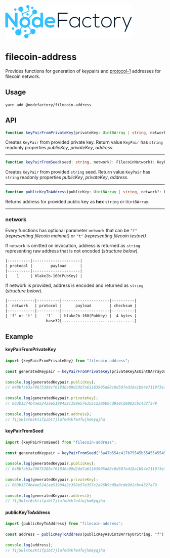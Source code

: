 ![NodeFactory](banner.png)

# filecoin-address

Provides functions for generation of keypairs and [protocol-1](https://filecoin-project.github.io/specs/#protocol-1-libsecpk1-elliptic-curve-public-keys) addresses for filecoin network.

## Usage

`yarn add @nodefactory/filecoin-address`

## API

```typescript
function keyPairFromPrivateKey(privateKey: Uint8Array | string, network?: FilecoinNetwork): KeyPair
```

Creates `KeyPair` from provided private key. Return value `KeyPair` has `string` readonly properties _publicKey_, _privateKey_, _address_.

---

```typescript
function keyPairFromSeed(seed: string, network?: FilecoinNetwork): KeyPair
```

Creates `KeyPair` from provided `string` seed. Return value `KeyPair` has `string` readonly properties _publicKey_, _privateKey_, _address_.

---

```typescript
function publicKeyToAddress(publicKey: Uint8Array | string, network?: FilecoinNetwork): string
```

Returns address for provided public key as **hex** `string` or `Uint8Array`.

---

### network

Every functions has optional parameter `network` that can be `"f"` _(representing filecoin mainnet)_ or `"t"` _(representing filecoin testnet)_

If `network` is omitted on invocation, address is returned as `string` representing raw address that is not encoded (_structure below_).

```
|----------|---------------------|
| protocol |        payload      |
|----------|---------------------|
|    1     | blake2b-160(PubKey) |
```

If network is provided, address is encoded and returned as `string` (_structure below_).

```
|------------|----------|---------------------|----------|
|  network   | protocol |      payload        | checksum |
|------------|----------|---------------------|----------|
| 'f' or 't' |    '1'   | blake2b-160(PubKey) |  4 bytes |
                  base32[................................]
```

## Example

#### keyPairFromPrivateKey
```typescript
import {keyPairFromPrivateKey} from "filecoin-address";

const generatedKeypair = keyPairFromPrivateKey(privateKeyAsUint8ArrayOrString, "f");

console.log(generatedKeypair.publicKey);
// 048bfab3a70675389cf61836a09d2dd7a61163905d88c0d507ed18a1b94e7119f3e36646cd711337f373b91814fe7258a58e2206273620f71254928389930abd70

console.log(generatedKeypair.privateKey);
// 663b1374b4ae5242ae51984a2c358e57e355c2a96b9cd9a0cde902cbc432fa79

console.log(generatedKeypair.address);
// f1j5klxt6zktifpibt7jlafmdxkfe4fwjhm6yqjhq
```

#### keyPairFromSeed
```typescript
import {keyPairFromSeed} from "filecoin-address";

const generatedKeypair = keyPairFromSeed("3a47b554c417b75545b5545545545e", "f");

console.log(generatedKeypair.publicKey);
// 048bfab3a70675389cf61836a09d2dd7a61163905d88c0d507ed18a1b94e7119f3e36646cd711337f373b91814fe7258a58e2206273620f71254928389930abd70

console.log(generatedKeypair.privateKey);
// 663b1374b4ae5242ae51984a2c358e57e355c2a96b9cd9a0cde902cbc432fa79

console.log(generatedKeypair.address);
// f1j5klxt6zktifpibt7jlafmdxkfe4fwjhm6yqjhq
```

#### publicKeyToAddress
```typescript
import {publicKeyToAddress} from "filecoin-address";

const address = publicKeyToAddress(publicKeyAsUint8ArrayOrString, "f");

console.log(address);
// f1j5klxt6zktifpibt7jlafmdxkfe4fwjhm6yqjhq
```
